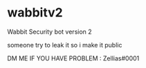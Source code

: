 # wabbitv2
Wabbit Security bot version 2

someone try to leak it
so i make it public

DM ME IF YOU HAVE PROBLEM : Zellias#0001
